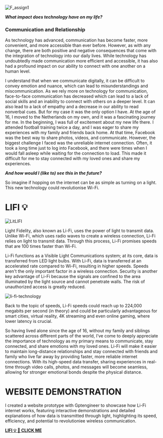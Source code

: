 ![F_assign1](/uploads/65552c42cb82e89ef75906f6e4a42fed/F_assign1.png)

**_What impact does technology have on my life?_**

### Communication and Relationship

As technology has advanced, communication has become faster, more convenient, and more accessible than ever before. However, as with any change, there are both positive and negative consequences that come with the integration of technology into our daily lives. While technology has undoubtedly made communication more efficient and accessible, it has also had a profound impact on our ability to connect with one another on a human level.

I understand that when we communicate digitally, it can be difficult to convey emotion and nuance, which can lead to misunderstandings and miscommunication. As we rely more on technology for communication, face-to-face communication has decreased which can lead to a lack of social skills and an inability to connect with others on a deeper level. It can also lead to a lack of empathy and a decrease in our ability to read nonverbal cues. But for my case it was the only option I have. At the age of 16, I moved to the Netherlands on my own, and it was a fascinating journey for me. In the beginning, I was full of excitement about my new life there. I attended football training twice a day, and I was eager to share my experiences with my family and friends back home. At that time, Facebook was the best way to share photos, videos, and communicate. However, the biggest challenge I faced was the unreliable internet connection. Often, it took a long time just to log into Facebook, and there were times when I would fall asleep while waiting for the connection to load. This made it difficult for me to stay connected with my loved ones and share my experiences.

**_And how would I (like to) see this in the future?_**

So imagine if hopping on the internet can be as simple as turning on a light. This new technology could revolutionise Wi-Fi.

# LIFI 💡

![LitLIFI](/uploads/5d68053a6c301d641a17787e24dbda1b/LitLIFI.webp)

Light Fidelity, also known as Li-Fi, uses the power of light to transmit data. Unlike Wi-Fi, which uses radio waves to create a wireless connection, Li-Fi relies on light to transmit data. Through this process, Li-Fi promises speeds that are 100 times faster than Wi-Fi. 

Li-Fi functions as a Visible Light Communications system; at its core, data is transferred from LED light bulbs. With Li-Fi, data is transferred at an accelerated rate compared to Wi-Fi, resulting in higher speeds. Speeds aren't the only important factor in a wireless connection. Security is another key advantage of Li-Fi because the signals are confined to the area illuminated by the light source and cannot penetrate walls. The risk of unauthorized access is greatly reduced. 

![li-fi-technology](/uploads/6402265d7f501a335ded586cf56d744d/li-fi-technology.webp)

Back to the topic of speeds, Li-Fi speeds could reach up to 224,000 megabits per second (in theory) and could be particularly advantageous for smart cities, virtual reality, 4K streaming and even online gaming, where lower latency is crucial.

So having lived alone since the age of 16, without my family and siblings scattered across different parts of the world, I’ve come to deeply appreciate the importance of technology as my primary means to communicate, stay connected, and share emotions with my loved ones. Li-Fi will make it easier to maintain long-distance relationships and stay connected with friends and family who live far away by providing faster, more reliable internet connections. With its high-speed data transfer, sharing experiences in real-time through video calls, photos, and messages will become seamless, allowing for stronger emotional bonds despite the physical distance.

# WEBSITE DEMONSTRATION

I created a website prototype with Gptengineer to showcase how Li-Fi internet works, featuring interactive demonstrations and detailed explanations of how data is transmitted through light, highlighting its speed, efficiency, and potential to revolutioniee wireless communication.

[**LIFI 💡 🛜 CLICK ME**](https://lifi-sparkle-show.gptengineer.run/)